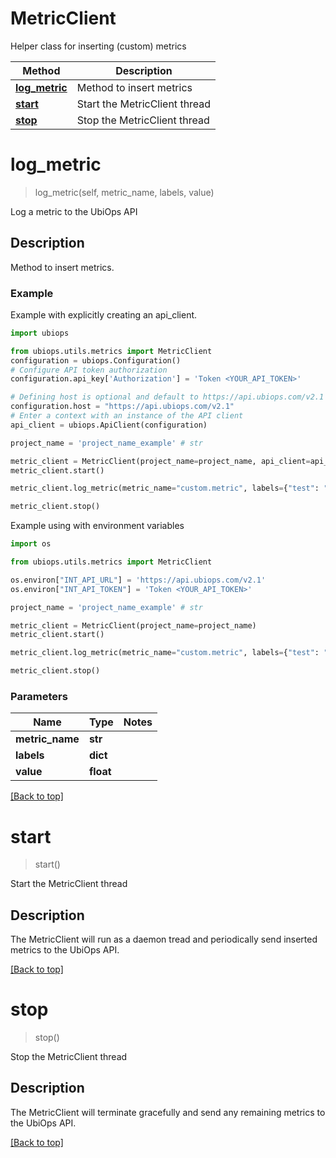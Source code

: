 # MetricClient

Helper class for inserting (custom) metrics

| Method                                         | Description                   |
|------------------------------------------------|-------------------------------|
| [**log_metric**](./MetricClient.md#log_metric) | Method to insert metrics      |
| [**start**](./MetricClient.md#start)           | Start the MetricClient thread |
| [**stop**](./MetricClient.md#stop)             | Stop the MetricClient thread  |

# **log_metric**
> log_metric(self, metric_name, labels, value)

Log a metric to the UbiOps API

## Description
Method to insert metrics.

### Example

Example with explicitly creating an api_client.

```python
import ubiops

from ubiops.utils.metrics import MetricClient
configuration = ubiops.Configuration()
# Configure API token authorization
configuration.api_key['Authorization'] = 'Token <YOUR_API_TOKEN>'

# Defining host is optional and default to https://api.ubiops.com/v2.1
configuration.host = "https://api.ubiops.com/v2.1"
# Enter a context with an instance of the API client
api_client = ubiops.ApiClient(configuration)

project_name = 'project_name_example' # str

metric_client = MetricClient(project_name=project_name, api_client=api_client)
metric_client.start()

metric_client.log_metric(metric_name="custom.metric", labels={"test": "test"}, value=1.0)

metric_client.stop()
```

Example using with environment variables

```python
import os

from ubiops.utils.metrics import MetricClient

os.environ["INT_API_URL"] = 'https://api.ubiops.com/v2.1'
os.environ["INT_API_TOKEN"] = 'Token <YOUR_API_TOKEN>'

project_name = 'project_name_example' # str

metric_client = MetricClient(project_name=project_name)
metric_client.start()

metric_client.log_metric(metric_name="custom.metric", labels={"test": "test"}, value=1.0)

metric_client.stop()
```

### Parameters

| Name            | Type      | Notes                                              |
|-----------------|-----------|----------------------------------------------------|
| **metric_name** | **str**   |                                                    |
| **labels**      | **dict**  |                                                    |
| **value**       | **float** |                                                    |

[[Back to top]](#)


# **start**
> start()

Start the MetricClient thread

## Description
The MetricClient will run as a daemon tread and periodically send inserted metrics to the UbiOps API.

[[Back to top]](#)

# **stop**
> stop()

Stop the MetricClient thread

## Description
The MetricClient will terminate gracefully and send any remaining metrics to the UbiOps API.

[[Back to top]](#)
